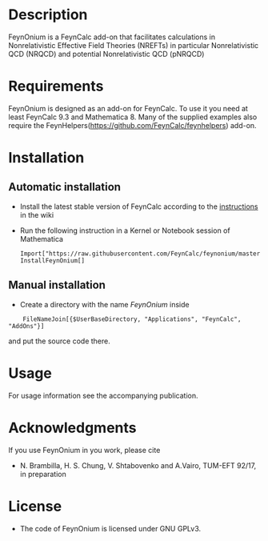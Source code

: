 # Description

FeynOnium is a FeynCalc add-on that facilitates calculations in Nonrelativistic Effective Field Theories (NREFTs)
in particular Nonrelativistic QCD (NRQCD) and potential Nonrelativistic QCD (pNRQCD)

# Requirements

FeynOnium is designed as an add-on for FeynCalc. To use it you need at least FeynCalc 9.3 and Mathematica 8. Many of the supplied examples also require the FeynHelpers(https://github.com/FeynCalc/feynhelpers) add-on.


# Installation

## Automatic installation

* Install the latest stable version of FeynCalc according to the [instructions](https://github.com/FeynCalc/feyncalc/wiki/Installation#st_automatic_installation) in the wiki

* Run the following instruction in a Kernel or Notebook session of Mathematica

	```
	Import["https://raw.githubusercontent.com/FeynCalc/feynonium/master/install.m"]
	InstallFeynOnium[]
	```

## Manual installation


* Create a directory with the name _FeynOnium_ inside

```
	FileNameJoin[{$UserBaseDirectory, "Applications", "FeynCalc", "AddOns"}]
```

and put the source code there.

# Usage

For usage information see the accompanying publication.

# Acknowledgments

If you use FeynOnium in you work, please cite

* N. Brambilla, H. S. Chung, V. Shtabovenko and A.Vairo, TUM-EFT 92/17, in preparation

# License

* The code of FeynOnium is licensed under GNU GPLv3.
